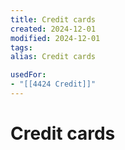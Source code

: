 ```yaml
---
title: Credit cards
created: 2024-12-01
modified: 2024-12-01
tags: 
alias: Credit cards

usedFor:
- "[[4424 Credit]]"
---
```

# Credit cards

